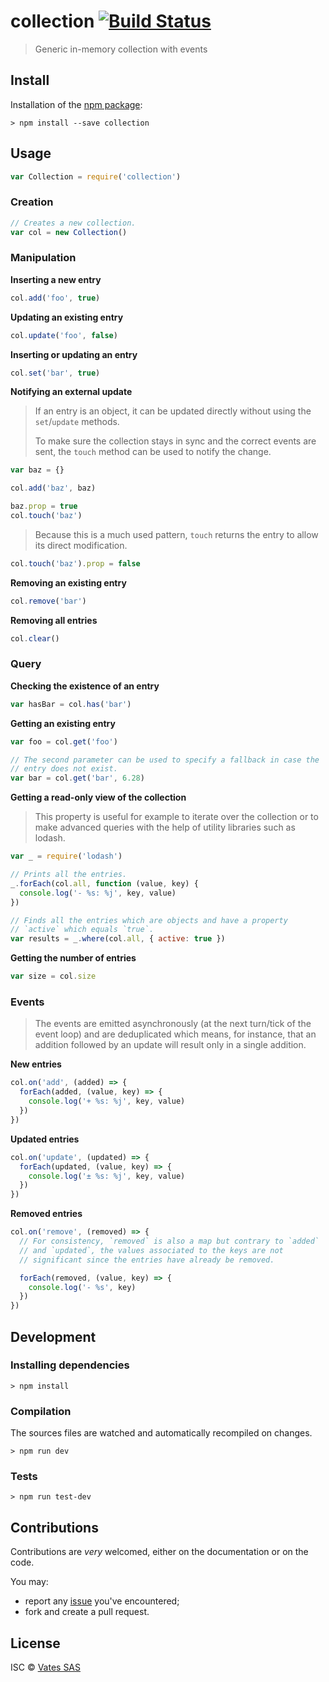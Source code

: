 # collection [![Build Status](https://travis-ci.org/marsaud/collection.png?branch=master)](https://travis-ci.org/marsaud/collection)

> Generic in-memory collection with events

## Install

Installation of the [npm package](https://npmjs.org/package/collection):

```
> npm install --save collection
```

## Usage

```javascript
var Collection = require('collection')
```

### Creation

```javascript
// Creates a new collection.
var col = new Collection()
```

### Manipulation

**Inserting a new entry**

```javascript
col.add('foo', true)
```

**Updating an existing entry**

```javascript
col.update('foo', false)
```

**Inserting or updating an entry**

```javascript
col.set('bar', true)
```

**Notifying an external update**

> If an entry is an object, it can be updated directly without using
> the `set`/`update` methods.
>
> To make sure the collection stays in sync and the correct events are
> sent, the `touch` method can be used to notify the change.

```javascript
var baz = {}

col.add('baz', baz)

baz.prop = true
col.touch('baz')
```

> Because this is a much used pattern, `touch` returns the entry to
> allow its direct modification.

```javascript
col.touch('baz').prop = false
```

**Removing an existing entry**

```javascript
col.remove('bar')
```

**Removing all entries**

```javascript
col.clear()
```

### Query

**Checking the existence of an entry**

```javascript
var hasBar = col.has('bar')
```

**Getting an existing entry**

```javascript
var foo = col.get('foo')

// The second parameter can be used to specify a fallback in case the
// entry does not exist.
var bar = col.get('bar', 6.28)
```

**Getting a read-only view of the collection**

> This property is useful for example to iterate over the collection
> or to make advanced queries with the help of utility libraries such
> as lodash.

```javascript
var _ = require('lodash')

// Prints all the entries.
_.forEach(col.all, function (value, key) {
  console.log('- %s: %j', key, value)
})

// Finds all the entries which are objects and have a property
// `active` which equals `true`.
var results = _.where(col.all, { active: true })
```

**Getting the number of entries**

```javascript
var size = col.size
```

### Events

> The events are emitted asynchronously (at the next turn/tick of the
> event loop) and are deduplicated which means, for instance, that an
> addition followed by an update will result only in a single
> addition.

**New entries**

```javascript
col.on('add', (added) => {
  forEach(added, (value, key) => {
    console.log('+ %s: %j', key, value)
  })
})
```

**Updated entries**

```javascript
col.on('update', (updated) => {
  forEach(updated, (value, key) => {
    console.log('± %s: %j', key, value)
  })
})
```

**Removed entries**

```javascript
col.on('remove', (removed) => {
  // For consistency, `removed` is also a map but contrary to `added`
  // and `updated`, the values associated to the keys are not
  // significant since the entries have already be removed.

  forEach(removed, (value, key) => {
    console.log('- %s', key)
  })
})
```

## Development

### Installing dependencies

```
> npm install
```

### Compilation

The sources files are watched and automatically recompiled on changes.

```
> npm run dev
```

### Tests

```
> npm run test-dev
```

## Contributions

Contributions are *very* welcomed, either on the documentation or on
the code.

You may:

- report any [issue](https://github.com/marsaud/collection/issues)
  you've encountered;
- fork and create a pull request.

## License

ISC © [Vates SAS](http://vates.fr)
